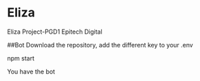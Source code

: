 # Eliza
Eliza Project-PGD1 Epitech Digital


##Bot
Download the repository, add the different key to your .env

  npm start
  
  
  You have the bot
